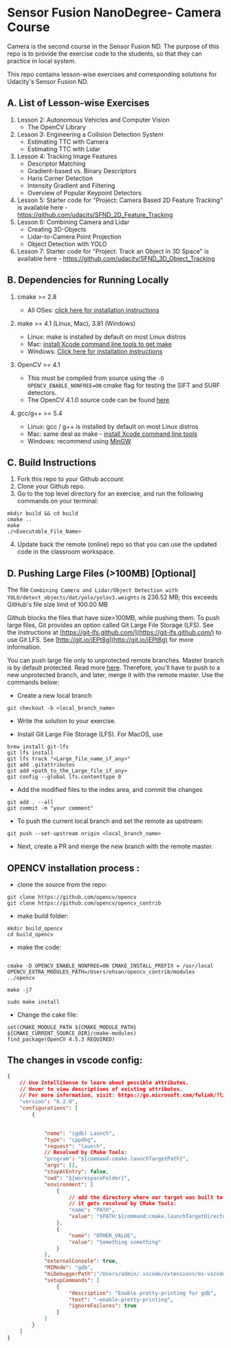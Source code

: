 # Sensor Fusion NanoDegree- Camera Course
Camera is the second course in the Sensor Fusion ND. The purpose of this repo is to provide the exercise code to the students, so that they can practice in local system. 

This repo contains lesson-wise exercises and corresponding solutions for Udacity's Sensor Fusion ND. 

## A. List of Lesson-wise Exercises
1. Lesson 2: Autonomous Vehicles and Computer Vision
   - The OpenCV Library
1. Lesson 3: Engineering a Collision Detection System
   - Estimating TTC with Camera
   - Estimating TTC with Lidar
1. Lesson 4: Tracking Image Features
   - Descriptor Matching
   - Gradient-based vs. Binary Descriptors
   - Haris Corner Detection
   - Intensity Gradient and Filtering
   - Overview of Popular Keypoint Detectors
1. Lesson 5: Starter code for "Project: Camera Based 2D Feature Tracking" is available here - https://github.com/udacity/SFND_2D_Feature_Tracking
1. Lesson 6: Combining Camera and Lidar
   - Creating 3D-Objects
   - Lidar-to-Camera Point Projection
   - Object Detection with YOLO
1. Lesson 7: Starter code for "Project: Track an Object in 3D Space" is available here - https://github.com/udacity/SFND_3D_Object_Tracking


## B. Dependencies for Running Locally
1. cmake >= 2.8
    * All OSes: [click here for installation instructions](https://cmake.org/install/)


2. make >= 4.1 (Linux, Mac), 3.81 (Windows)
    * Linux: make is installed by default on most Linux distros
    * Mac: [install Xcode command line tools to get make](https://developer.apple.com/xcode/features/)
    * Windows: [Click here for installation instructions](http://gnuwin32.sourceforge.net/packages/make.htm)


3. OpenCV >= 4.1
    * This must be compiled from source using the `-D OPENCV_ENABLE_NONFREE=ON` cmake flag for testing the SIFT and SURF detectors.
    * The OpenCV 4.1.0 source code can be found [here](https://github.com/opencv/opencv/tree/4.1.0)


4. gcc/g++ >= 5.4 
    * Linux: gcc / g++ is installed by default on most Linux distros
    * Mac: same deal as make - [install Xcode command line tools](https://developer.apple.com/xcode/features/)
    * Windows: recommend using [MinGW](http://www.mingw.org/)


## C. Build Instructions
1. Fork this repo to your Github account
2. Clone your Github repo.
3. Go to the top level directory for an exercise, and run the following commands on your terminal:
```
mkdir build && cd build
cmake ..
make
./<Executable_File_Name>
```
4. Update back the remote (online) repo so that you can use the updated code in the classroom workspace. 

## D. Pushing Large Files (>100MB) [Optional]
The file `Combining Camera and Lidar/Object Detection with YOLO/detect_objects/dat/yolo/yolov3.weights` is 236.52 MB; this exceeds GitHub's file size limit of 100.00 MB

Github blocks the files that have size>100MB, while pushing them. To push large files, Git provides an option called Git Large File Storage (LFS). See the instructions at [https://git-lfs.github.com/](https://git-lfs.github.com/) to use Git LFS. See [http://git.io/iEPt8g](http://git.io/iEPt8g) for more information.

You can push large file only to unprotected remote branches. Master branch is by default protected. Read more [here](https://docs.github.com/en/github/administering-a-repository/about-protected-branches). Therefore, you'll have to push to a new unprotected branch, and later, merge it with the remote master. Use the commands below:

* Create a new local branch
```
git checkout -b <local_branch_name>
```

* Write the solution to your exercise. 

* Install Git Large File Storage (LFS). For MacOS, use
```
brew install git-lfs
git lfs install
git lfs track "<Large_file_name_if_any>"
git add .gitattributes
git add <path_to_the_Large_file_if_any>
git config --global lfs.contenttype 0

```

* Add the modified files to the index area, and commit the changes
```
git add . --all   
git commit -m "your comment"
```
* To push the current local branch and set the remote as upstream:
```
git push --set-upstream origin <local_branch_name>
```

* Next, create a PR and merge the new branch with the remote master.
## OPENCV installation process : 

* clone the source from the repo:
```
git clone https://github.com/opencv/opencv
git clone https://github.com/opencv/opencv_contrib
```
* make build folder:
```
mkdir build_opencv
cd build_opencv
```
* make the code:

```

cmake -D OPENCV_ENABLE_NONFREE=ON CMAKE_INSTALL_PREFIX = /usr/local OPENCV_EXTRA_MODULES_PATH=/Users/ehsan/opencv_contrib/modules ../opencv

make -j7

sudo make install
```

* Change the cake file:
```
set(CMAKE_MODULE_PATH ${CMAKE_MODULE_PATH} ${CMAKE_CURRENT_SOURCE_DIR}/cmake-modules)
find_package(OpenCV 4.5.3 REQUIRED)
```
## The changes in vscode config:

```json
{
    // Use IntelliSense to learn about possible attributes.
    // Hover to view descriptions of existing attributes.
    // For more information, visit: https://go.microsoft.com/fwlink/?linkid=830387
    "version": "0.2.0",
    "configurations": [
        {

                
            "name": "(gdb) Launch",
            "type": "cppdbg",
            "request": "launch",
            // Resolved by CMake Tools:
            "program": "${command:cmake.launchTargetPath}",
            "args": [],
            "stopAtEntry": false,
            "cwd": "${workspaceFolder}",
            "environment": [
                {
                    // add the directory where our target was built to the PATHs
                    // it gets resolved by CMake Tools:
                    "name": "PATH",
                    "value": "$PATH:${command:cmake.launchTargetDirectory}"
                },
                {
                    "name": "OTHER_VALUE",
                    "value": "Something something"
                }
            ],
            "externalConsole": true,
            "MIMode": "gdb",
            "miDebuggerPath":"/Users/admin/.vscode/extensions/ms-vscode.cpptools-1.4.1/debugAdapters/lldb-mi/bin/lldb-mi",
            "setupCommands": [
                {
                    "description": "Enable pretty-printing for gdb",
                    "text": "-enable-pretty-printing",
                    "ignoreFailures": true
                }
            ]
        }
    ]
}

```